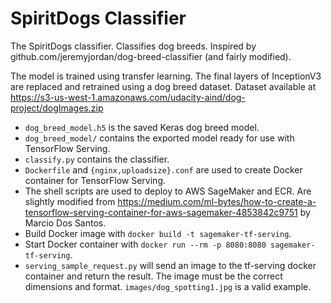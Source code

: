 # SpiritDogs Classifier

The SpiritDogs classifier.
Classifies dog breeds.
Inspired by github.com/jeremyjordan/dog-breed-classifier (and fairly modified).

The model is trained using transfer learning.
The final layers of InceptionV3 are replaced and retrained using a dog breed dataset.
Dataset available at https://s3-us-west-1.amazonaws.com/udacity-aind/dog-project/dogImages.zip

- `dog_breed_model.h5` is the saved Keras dog breed model.
- `dog_breed_model/` contains the exported model ready for use with TensorFlow Serving.
- `classify.py` contains the classifier.
- `Dockerfile` and `{nginx,uploadsize}.conf` are used to create Docker container for TensorFlow Serving.
- The shell scripts are used to deploy to AWS SageMaker and ECR. Are slightly modified from https://medium.com/ml-bytes/how-to-create-a-tensorflow-serving-container-for-aws-sagemaker-4853842c9751 by Marcio Dos Santos.
- Build Docker image with `docker build -t sagemaker-tf-serving`.
- Start Docker container with `docker run --rm -p 8080:8080 sagemaker-tf-serving`.
- `serving_sample_request.py` will send an image to the tf-serving docker container and return the result. The image must be the correct dimensions and format. `images/dog_spotting1.jpg` is a valid example.


